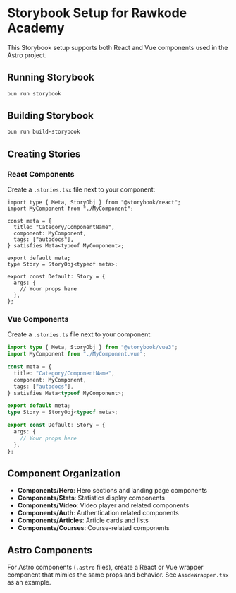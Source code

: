 # Storybook Setup for Rawkode Academy

This Storybook setup supports both React and Vue components used in the Astro
project.

## Running Storybook

```bash
bun run storybook
```

## Building Storybook

```bash
bun run build-storybook
```

## Creating Stories

### React Components

Create a `.stories.tsx` file next to your component:

```tsx
import type { Meta, StoryObj } from "@storybook/react";
import MyComponent from "./MyComponent";

const meta = {
  title: "Category/ComponentName",
  component: MyComponent,
  tags: ["autodocs"],
} satisfies Meta<typeof MyComponent>;

export default meta;
type Story = StoryObj<typeof meta>;

export const Default: Story = {
  args: {
    // Your props here
  },
};
```

### Vue Components

Create a `.stories.ts` file next to your component:

```ts
import type { Meta, StoryObj } from "@storybook/vue3";
import MyComponent from "./MyComponent.vue";

const meta = {
  title: "Category/ComponentName",
  component: MyComponent,
  tags: ["autodocs"],
} satisfies Meta<typeof MyComponent>;

export default meta;
type Story = StoryObj<typeof meta>;

export const Default: Story = {
  args: {
    // Your props here
  },
};
```

## Component Organization

- **Components/Hero**: Hero sections and landing page components
- **Components/Stats**: Statistics display components
- **Components/Video**: Video player and related components
- **Components/Auth**: Authentication related components
- **Components/Articles**: Article cards and lists
- **Components/Courses**: Course-related components

## Astro Components

For Astro components (`.astro` files), create a React or Vue wrapper component
that mimics the same props and behavior. See `AsideWrapper.tsx` as an example.
